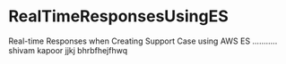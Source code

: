 # RealTimeResponsesUsingES
Real-time Responses when Creating Support Case using AWS ES
...........  shivam kapoor jjkj bhrbfhejfhwq
